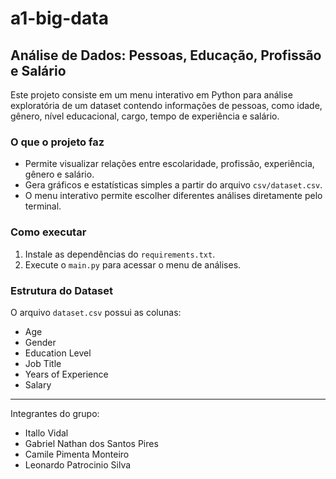 # a1-big-data

## Análise de Dados: Pessoas, Educação, Profissão e Salário

Este projeto consiste em um menu interativo em Python para análise exploratória de um dataset contendo informações de pessoas, como idade, gênero, nível educacional, cargo, tempo de experiência e salário.

### O que o projeto faz
- Permite visualizar relações entre escolaridade, profissão, experiência, gênero e salário.
- Gera gráficos e estatísticas simples a partir do arquivo `csv/dataset.csv`.
- O menu interativo permite escolher diferentes análises diretamente pelo terminal.

### Como executar
1. Instale as dependências do `requirements.txt`.
2. Execute o `main.py` para acessar o menu de análises.

### Estrutura do Dataset
O arquivo `dataset.csv` possui as colunas:
- Age
- Gender
- Education Level
- Job Title
- Years of Experience
- Salary

---
Integrantes do grupo:
- Itallo Vidal
- Gabriel Nathan dos Santos Pires
- Camile Pimenta Monteiro
- Leonardo Patrocinio Silva